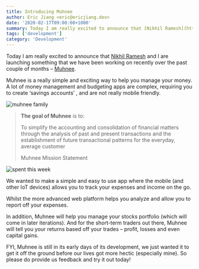 ```yaml
---
title: Introducing Muhnee
author: Eric Jiang <eric@ericjiang.dev>
date: '2020-02-17T09:00:00+1000'
summary: Today I am really excited to announce that [Nikhil Ramesh](https://rameshnikhil.com/) and I are launching something that we have been working on recently over the past couple of months – [Muhnee](https://muhneeapp.com).
tags: ['development']
category: 'Development'
---
```


Today I am really excited to announce that [Nikhil Ramesh](https://rameshnikhil.com/) and I are launching something that we have been working on recently over the past couple of months – [Muhnee](https://muhneeapp.com).

Muhnee is a really simple and exciting way to help you manage your money. A lot of money management and budgeting apps are complex, requiring you to create ‘savings accounts’ , and are not really mobile friendly.

![muhnee family](/images/blog/introducing-muhnee/muhnee-family.png)

> **The goal of Muhnee** is to:
>
> To simplify the accounting and consolidation of financial matters through the analysis of past and present transactions and the establishment of future transactional patterns for the everyday, average customer
>
> Muhnee Mission Statement

![spent this week](/images/blog/introducing-muhnee/spent_this_week.png)

We wanted to make a simple and easy to use app where the mobile (and other IoT devices) allows you to track your expenses and income on the go.

Whilst the more advanced web platform helps you analyze and allow you to report off your expenses.

In addition, Muhnee will help you manage your stocks portfolio (which will come in later iterations). And for the short-term traders out there, Muhnee will tell you your returns based off your trades – profit, losses and even capital gains.

FYI, Muhnee is still in its early days of its development, we just wanted it to get it off the ground before our lives got more hectic (especially mine). So please do provide us feedback and try it out today!
